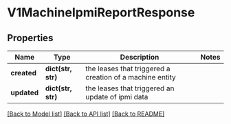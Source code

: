 # V1MachineIpmiReportResponse

## Properties
Name | Type | Description | Notes
------------ | ------------- | ------------- | -------------
**created** | **dict(str, str)** | the leases that triggered a creation of a machine entity | 
**updated** | **dict(str, str)** | the leases that triggered an update of ipmi data | 

[[Back to Model list]](../README.md#documentation-for-models) [[Back to API list]](../README.md#documentation-for-api-endpoints) [[Back to README]](../README.md)


